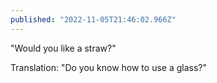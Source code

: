 ```yaml
---
published: "2022-11-05T21:46:02.966Z"
---
```


"Would you like a straw?"

Translation: "Do you know how to use a glass?"
